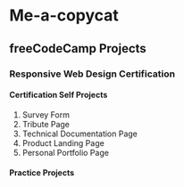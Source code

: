 # Me-a-copycat

## freeCodeCamp Projects
### Responsive Web Design Certification
#### Certification Self Projects
1. Survey Form
2.  Tribute Page
3.  Technical Documentation Page
4.  Product Landing Page
5.  Personal Portfolio Page
#### Practice Projects

